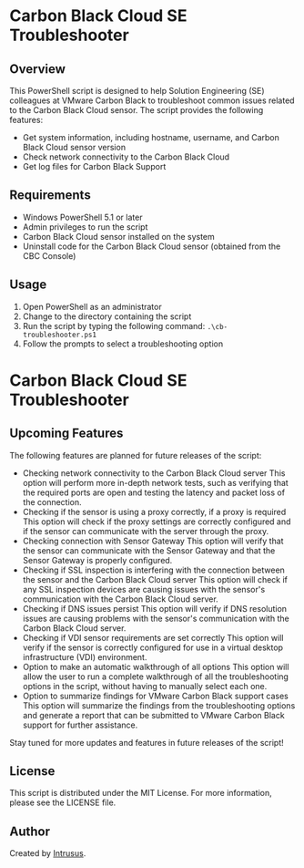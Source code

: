 # Carbon Black Cloud SE Troubleshooter

## Overview
This PowerShell script is designed to help Solution Engineering (SE) colleagues at VMware Carbon Black to troubleshoot common issues related to the Carbon Black Cloud sensor. 
The script provides the following features:
- Get system information, including hostname, username, and Carbon Black Cloud sensor version
- Check network connectivity to the Carbon Black Cloud
- Get log files for Carbon Black Support

## Requirements
- Windows PowerShell 5.1 or later
- Admin privileges to run the script
- Carbon Black Cloud sensor installed on the system
- Uninstall code for the Carbon Black Cloud sensor (obtained from the CBC Console)

## Usage
1. Open PowerShell as an administrator
2. Change to the directory containing the script
3. Run the script by typing the following command: `.\cb-troubleshooter.ps1`
4. Follow the prompts to select a troubleshooting option

# Carbon Black Cloud SE Troubleshooter

## Upcoming Features

The following features are planned for future releases of the script:

- Checking network connectivity to the Carbon Black Cloud server
  This option will perform more in-depth network tests, such as verifying that the required ports are open and testing the latency and packet loss of the connection.
- Checking if the sensor is using a proxy correctly, if a proxy is required
  This option will check if the proxy settings are correctly configured and if the sensor can communicate with the server through the proxy.
- Checking connection with Sensor Gateway
  This option will verify that the sensor can communicate with the Sensor Gateway and that the Sensor Gateway is properly configured.
- Checking if SSL inspection is interfering with the connection between the sensor and the Carbon Black Cloud server
  This option will check if any SSL inspection devices are causing issues with the sensor's communication with the Carbon Black Cloud server.
- Checking if DNS issues persist
  This option will verify if DNS resolution issues are causing problems with the sensor's communication with the Carbon Black Cloud server.
- Checking if VDI sensor requirements are set correctly
  This option will verify if the sensor is correctly configured for use in a virtual desktop infrastructure (VDI) environment.
- Option to make an automatic walkthrough of all options
  This option will allow the user to run a complete walkthrough of all the troubleshooting options in the script, without having to manually select each one.
- Option to summarize findings for VMware Carbon Black support cases
  This option will summarize the findings from the troubleshooting options and generate a report that can be submitted to VMware Carbon Black support for further assistance.

Stay tuned for more updates and features in future releases of the script!

## License
This script is distributed under the MIT License. For more information, please see the LICENSE file.

## Author
Created by [Intrusus](https://github.com/intrusus-dev).
